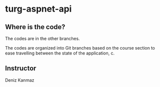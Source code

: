 # turg-aspnet-api

## Where is the code?

The codes are in the other branches.

The codes are organized into Git branches based on the course section to ease travelling between the state of the application, c.

## Instructor

Deniz Kanmaz
